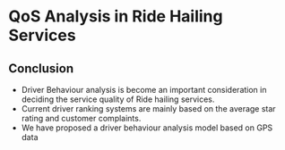 # QoS Analysis in Ride Hailing Services




## Conclusion
* Driver Behaviour analysis is become an important  consideration in deciding the service quality of Ride
hailing services.
* Current driver ranking systems are  mainly based on the average star rating and customer complaints.
* We have proposed a driver behaviour analysis model based on GPS data


